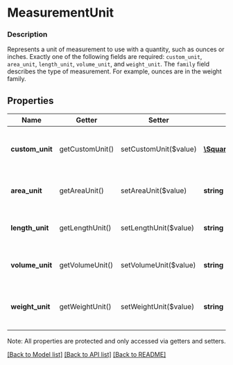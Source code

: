 # MeasurementUnit

### Description

Represents a unit of measurement to use with a quantity, such as ounces or inches. Exactly one of the following fields are required: `custom_unit`, `area_unit`, `length_unit`, `volume_unit`, and `weight_unit`.  The `family` field describes the type of measurement. For example, ounces are in the weight family.

## Properties
Name | Getter | Setter | Type | Description | Notes
------------ | ------------- | ------------- | ------------- | ------------- | -------------
**custom_unit** | getCustomUnit() | setCustomUnit($value) | [**\SquareConnect\Model\MeasurementUnitCustom**](MeasurementUnitCustom.md) | A custom unit of measurement defined by the seller using the Point of Sale app or ad-hoc as an order line item. | [optional] 
**area_unit** | getAreaUnit() | setAreaUnit($value) | **string** | Represents a standard area unit. See [MeasurementUnitArea](#type-measurementunitarea) for possible values | [optional] 
**length_unit** | getLengthUnit() | setLengthUnit($value) | **string** | Represents a standard length unit. See [MeasurementUnitLength](#type-measurementunitlength) for possible values | [optional] 
**volume_unit** | getVolumeUnit() | setVolumeUnit($value) | **string** | Represents a standard volume unit. See [MeasurementUnitVolume](#type-measurementunitvolume) for possible values | [optional] 
**weight_unit** | getWeightUnit() | setWeightUnit($value) | **string** | Represents a standard unit of weight or mass. See [MeasurementUnitWeight](#type-measurementunitweight) for possible values | [optional] 

Note: All properties are protected and only accessed via getters and setters.

[[Back to Model list]](../../README.md#documentation-for-models) [[Back to API list]](../../README.md#documentation-for-api-endpoints) [[Back to README]](../../README.md)

